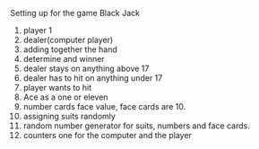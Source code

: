 Setting up for the game Black Jack

1. player 1
2. dealer(computer player)
3. adding together the hand
4. determine and winner
5. dealer stays on anything above 17
6. dealer has to hit on anything under 17
7. player wants to hit
8. Ace as a one or eleven
9. number cards face value, face cards are 10.
10. assigning suits randomly
11. random number generator for suits, numbers and face cards.
12. counters one for the computer and the player
